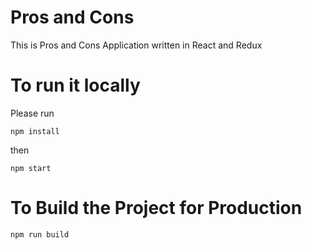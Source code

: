 # Pros and Cons

This is Pros and Cons Application written in React and Redux

# To run it locally 
Please run

`npm install`

then 

`npm start`

# To Build the Project for Production

`npm run build`
